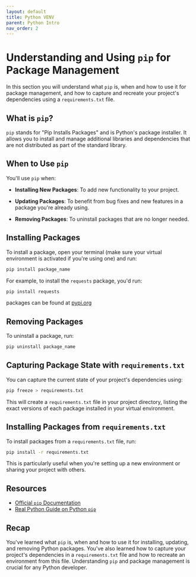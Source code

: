 ```yaml
---
layout: default
title: Python VENV
parent: Python Intro
nav_order: 2
---
```


# Understanding and Using `pip` for Package Management

In this section you will understand what `pip` is, when and how to use it for package management, and how to capture and recreate your project's dependencies using a `requirements.txt` file.

## What is `pip`?

`pip` stands for "Pip Installs Packages" and is Python's package installer. It allows you to install and manage additional libraries and dependencies that are not distributed as part of the standard library.

## When to Use `pip`

You'll use `pip` when:

- **Installing New Packages**: To add new functionality to your project.
  
- **Updating Packages**: To benefit from bug fixes and new features in a package you're already using.
  
- **Removing Packages**: To uninstall packages that are no longer needed.

## Installing Packages

To install a package, open your terminal (make sure your virtual environment is activated if you're using one) and run:

```bash
pip install package_name
```

For example, to install the `requests` package, you'd run:

```bash
pip install requests
```

packages can be found at [pypi.org](https://pypi.org/)

## Removing Packages

To uninstall a package, run:

```bash
pip uninstall package_name
```

## Capturing Package State with `requirements.txt`

You can capture the current state of your project's dependencies using:

```bash
pip freeze > requirements.txt
```

This will create a `requirements.txt` file in your project directory, listing the exact versions of each package installed in your virtual environment.

## Installing Packages from `requirements.txt`

To install packages from a `requirements.txt` file, run:

```bash
pip install -r requirements.txt
```

This is particularly useful when you're setting up a new environment or sharing your project with others.

## Resources

- [Official `pip` Documentation](https://pip.pypa.io/en/stable/)
- [Real Python Guide on Python `pip`](https://realpython.com/what-is-pip/)

## Recap

You've learned what `pip` is, when and how to use it for installing, updating, and removing Python packages. You've also learned how to capture your project's dependencies in a `requirements.txt` file and how to recreate an environment from this file. Understanding `pip` and package management is crucial for any Python developer.
